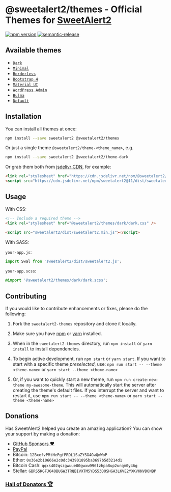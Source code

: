 # @sweetalert2/themes - Official Themes for [SweetAlert2](https://github.com/sweetalert2/sweetalert2)

[![npm version](https://img.shields.io/npm/v/@sweetalert2/themes.svg)](https://www.npmjs.com/package/@sweetalert2/themes)
[![semantic-release](https://img.shields.io/badge/%20%20%F0%9F%93%A6%F0%9F%9A%80-semantic--release-e10079.svg)](https://github.com/sweetalert2/sweetalert2-themes/blob/main/CHANGELOG.md)

## Available themes

- [`Dark`](https://github.com/sweetalert2/sweetalert2-themes/tree/main/dark)
- [`Minimal`](https://github.com/sweetalert2/sweetalert2-themes/tree/main/minimal)
- [`Borderless`](https://github.com/sweetalert2/sweetalert2-themes/tree/main/borderless)
- [`Bootstrap 4`](https://github.com/sweetalert2/sweetalert2-themes/tree/main/bootstrap-4)
- [`Material UI`](https://github.com/sweetalert2/sweetalert2-themes/tree/main/material-ui)
- [`WordPress Admin`](https://github.com/sweetalert2/sweetalert2-themes/tree/main/wordpress-admin)
- [`Bulma`](https://github.com/sweetalert2/sweetalert2-themes/tree/main/bulma)
- [`Default`](https://github.com/sweetalert2/sweetalert2-themes/tree/main/default)

## Installation

You can install all themes at once:

```sh
npm install --save sweetalert2 @sweetalert2/themes
```

Or just a single theme `@sweetalert2/theme-<theme_name>`, e.g.

```sh
npm install --save sweetalert2 @sweetalert2/theme-dark
```

Or grab them both from [jsdelivr CDN](https://cdn.jsdelivr.net/npm/@sweetalert2/themes), for example:

```html
<link rel="stylesheet" href="https://cdn.jsdelivr.net/npm/@sweetalert2/theme-dark@5/dark.css" />
<script src="https://cdn.jsdelivr.net/npm/sweetalert2@11/dist/sweetalert2.min.js"></script>
```

## Usage

With CSS:

```html
<!-- Include a required theme -->
<link rel="stylesheet" href="@sweetalert2/themes/dark/dark.css" />

<script src="sweetalert2/dist/sweetalert2.min.js"></script>
```

With SASS:

`your-app.js`:

```js
import Swal from 'sweetalert2/dist/sweetalert2.js';
```

`your-app.scss`:

```scss
@import '@sweetalert2/themes/dark/dark.scss';
```

## Contributing

If you would like to contribute enhancements or fixes, please do the following:

1. Fork the `sweetalert2-themes` repository and clone it locally.

2. Make sure you have [npm](https://www.npmjs.com/) or [yarn](https://yarnpkg.com/) installed.

3. When in the `sweetalert2-themes` directory, run `npm install` or `yarn install` to install dependencies.

4. To begin active development, run `npm start` or `yarn start`. If you want to start with a specific theme _preselected_, use: `npm run start -- --theme <theme-name>` or `yarn start --theme <theme-name>`

5. Or, if you want to quickly start a new theme, run `npm run create-new-theme my-awesome-theme`. This will automatically start the server after creating the theme's default files. If you interrupt the server and want to restart it, use `npm run start -- --theme <theme-name>` or `yarn start --theme <theme-name>`

## Donations

Has SweetAlert2 helped you create an amazing application? You can show your support by making a donation:

- [GitHub Sponsors :heart:](https://github.com/sponsors/limonte)
- [PayPal](https://www.paypal.com/cgi-bin/webscr?cmd=_s-xclick&hosted_button_id=TKTWHJGUWLR7E)
- Bitcoin: `12BxefvPMtHePgfPRDL1SaZYSG4GwQmWoP`
- Ether: `0x36e2b10666e2c0dc343901895ba3697b5d3214d1`
- Bitcoin Cash: `qqxs402qszgwuue00gwxw996lzhpa8up2unqm0y46g`
- Stellar: `GBRS5KGFJO4OBUGW3TRQBIVXTM5YDS53DOSHGA3LKVE2YXKVKNVDONBP`

### [Hall of Donators :trophy:](https://github.com/sweetalert2/sweetalert2/blob/main/DONATIONS.md)
